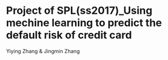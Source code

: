 # Project of SPL(ss2017)_Using mechine learning to predict the default risk of credit card
Yiying Zhang & Jingmin Zhang

